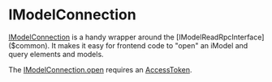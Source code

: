 # IModelConnection

[IModelConnection]($frontend) is a handy wrapper around the [IModelReadRpcInterface]($common). It makes it easy for frontend code to "open" an iModel and query elements and models.

The [IModelConnection.open]($frontend) requires an [AccessToken](../common/AccessToken.md).